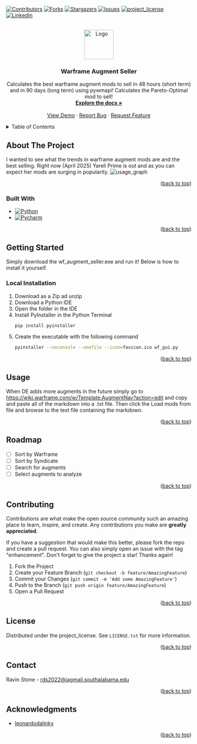 <!-- Improved compatibility of back to top link: See: https://github.com/othneildrew/Best-README-Template/pull/73 -->
<a id="readme-top"></a>
<!--
*** Thanks for checking out the Best-README-Template. If you have a suggestion
*** that would make this better, please fork the repo and create a pull request
*** or simply open an issue with the tag "enhancement".
*** Don't forget to give the project a star!
*** Thanks again! Now go create something AMAZING! :D
-->



<!-- PROJECT SHIELDS -->
<!--
*** I'm using markdown "reference style" links for readability.
*** Reference links are enclosed in brackets [ ] instead of parentheses ( ).
*** See the bottom of this document for the declaration of the reference variables
*** for contributors-url, forks-url, etc. This is an optional, concise syntax you may use.
*** https://www.markdownguide.org/basic-syntax/#reference-style-links
-->
[![Contributors][contributors-shield]][contributors-url]
[![Forks][forks-shield]][forks-url]
[![Stargazers][stars-shield]][stars-url]
[![Issues][issues-shield]][issues-url]
[![project_license][license-shield]][license-url]
[![LinkedIn][linkedin-shield]][linkedin-url]



<!-- PROJECT LOGO -->
<br />
<div align="center">
  <a href="[https://github.com/github_username/repo_name](https://github.com/nivaRenotS/warframe-augment-seller)">
    <img src="favicon.ico" alt="Logo" width="80" height="80">
  </a>

<h3 align="center">Warframe Augment Seller</h3>

  <p align="center">
    Calculates the best warframe augment mods to sell in 48 hours (short term) and in 90 days (long term) using pywmapi! Calculates the Pareto-Optimal mod to sell!
    <br />
    <a href="https://github.com/github_username/repo_name"><strong>Explore the docs »</strong></a>
    <br />
    <br />
    <a href="https://github.com/github_username/repo_name">View Demo</a>
    &middot;
    <a href="https://github.com/nivaRenotS/warframe-augment-seller/issues/new?labels=bug&template=bug-report---.md">Report Bug</a>
    &middot;
    <a href="https://github.com/nivaRenotS/warframe-augment-seller/issues/new?labels=enhancement&template=feature-request---.md">Request Feature</a>
  </p>
</div>


<!-- TABLE OF CONTENTS -->
<details>
  <summary>Table of Contents</summary>
  <ol>
    <li>
      <a href="#about-the-project">About The Project</a>
      <ul>
        <li><a href="#built-with">Built With</a></li>
      </ul>
    </li>
    <li>
      <a href="#getting-started">Getting Started</a>
      <ul>
        <li><a href="#prerequisites">Prerequisites</a></li>
        <li><a href="#installation">Installation</a></li>
      </ul>
    </li>
    <li><a href="#usage">Usage</a></li>
    <li><a href="#roadmap">Roadmap</a></li>
    <li><a href="#contributing">Contributing</a></li>
    <li><a href="#license">License</a></li>
    <li><a href="#contact">Contact</a></li>
    <li><a href="#acknowledgments">Acknowledgments</a></li>
  </ol>
</details>



<!-- ABOUT THE PROJECT -->
## About The Project
I wanted to see what the trends in warframe augment mods are and the best selling. Right now (April 2025) Yareli Prime is out and as you can expect her mods are surging in popularity. 
![usage_graph](https://github.com/user-attachments/assets/44cf8133-7532-4536-97cf-4c39fc5f9599)


<p align="right">(<a href="#readme-top">back to top</a>)</p>



### Built With

* [![Python][Python.com]][Python-url]
* [![Pycharm][Pycharm.com]][Pycharm-url]

<p align="right">(<a href="#readme-top">back to top</a>)</p>



<!-- GETTING STARTED -->
## Getting Started

Simply download the wf_augment_seller.exe and run it! Below is how to install it yourself.


### Local Installation

1. Download as a Zip ad unzip
2. Download a Python IDE
3. Open the folder in the IDE
4. Install PyInstaller in the Python Terminal
   ```sh
   pip install pyinstaller
   ```
5. Create the executable with the following command
   ```sh
   pyinstaller --noconsole --onefile --icon=favicon.ico wf_gui.py
   ```

<p align="right">(<a href="#readme-top">back to top</a>)</p>



<!-- USAGE EXAMPLES -->
## Usage

 When DE adds more augments in the future simply go to https://wiki.warframe.com/w/Template:AugmentNav?action=edit and copy and paste all of the markdown into a .txt file. Then click the Load mods from file and browse to the text file containing the markdown.


<p align="right">(<a href="#readme-top">back to top</a>)</p>



<!-- ROADMAP -->
## Roadmap

- [ ] Sort by Warframe
- [ ] Sort by Syndicate
- [ ] Search for augments
- [ ] Select augments to analyze

<p align="right">(<a href="#readme-top">back to top</a>)</p>



<!-- CONTRIBUTING -->
## Contributing

Contributions are what make the open source community such an amazing place to learn, inspire, and create. Any contributions you make are **greatly appreciated**.

If you have a suggestion that would make this better, please fork the repo and create a pull request. You can also simply open an issue with the tag "enhancement".
Don't forget to give the project a star! Thanks again!

1. Fork the Project
2. Create your Feature Branch (`git checkout -b feature/AmazingFeature`)
3. Commit your Changes (`git commit -m 'Add some AmazingFeature'`)
4. Push to the Branch (`git push origin feature/AmazingFeature`)
5. Open a Pull Request

<p align="right">(<a href="#readme-top">back to top</a>)</p>


<!-- LICENSE -->
## License

Distributed under the project_license. See `LICENSE.txt` for more information.

<p align="right">(<a href="#readme-top">back to top</a>)</p>



<!-- CONTACT -->
## Contact

Ravin Stone - rds2022@jagmail.southalabama.edu


<p align="right">(<a href="#readme-top">back to top</a>)</p>



<!-- ACKNOWLEDGMENTS -->
## Acknowledgments

* [leonardodalinky](https://github.com/leonardodalinky/pywmapi)

<p align="right">(<a href="#readme-top">back to top</a>)</p>



<!-- MARKDOWN LINKS & IMAGES -->
<!-- https://www.markdownguide.org/basic-syntax/#reference-style-links -->
[contributors-shield]: https://img.shields.io/github/contributors/github_username/repo_name.svg?style=for-the-badge
[contributors-url]: https://github.com/nivaRenotS/warframe-augment-seller/graphs/contributors
[forks-shield]: https://img.shields.io/github/forks/github_username/repo_name.svg?style=for-the-badge
[forks-url]: https://github.com/nivaRenotS/warframe-augment-seller/network/members
[stars-shield]: https://img.shields.io/github/stars/github_username/repo_name.svg?style=for-the-badge
[stars-url]: https://github.com/nivaRenotS/warframe-augment-seller/stargazers
[issues-shield]: https://img.shields.io/github/issues/github_username/repo_name.svg?style=for-the-badge
[issues-url]: https://github.com/nivaRenotS/warframe-augment-seller/issues
[license-shield]: https://img.shields.io/github/license/github_username/repo_name.svg?style=for-the-badge
[license-url]: https://github.com/nivaRenotS/warframe-augment-seller/blob/master/LICENSE.txt
[linkedin-shield]: https://img.shields.io/badge/-LinkedIn-black.svg?style=for-the-badge&logo=linkedin&colorB=555
[linkedin-url]: https://linkedin.com/in/ravinstone121
[product-screenshot]: images/screenshot.png
[Next.js]: https://img.shields.io/badge/next.js-000000?style=for-the-badge&logo=nextdotjs&logoColor=white
[Next-url]: https://nextjs.org/
[React.js]: https://img.shields.io/badge/React-20232A?style=for-the-badge&logo=react&logoColor=61DAFB
[React-url]: https://reactjs.org/
[Vue.js]: https://img.shields.io/badge/Vue.js-35495E?style=for-the-badge&logo=vuedotjs&logoColor=4FC08D
[Vue-url]: https://vuejs.org/
[Angular.io]: https://img.shields.io/badge/Angular-DD0031?style=for-the-badge&logo=angular&logoColor=white
[Angular-url]: https://angular.io/
[Svelte.dev]: https://img.shields.io/badge/Svelte-4A4A55?style=for-the-badge&logo=svelte&logoColor=FF3E00
[Svelte-url]: https://svelte.dev/
[Laravel.com]: https://img.shields.io/badge/Laravel-FF2D20?style=for-the-badge&logo=laravel&logoColor=white
[Laravel-url]: https://laravel.com
[Bootstrap.com]: https://img.shields.io/badge/Bootstrap-563D7C?style=for-the-badge&logo=bootstrap&logoColor=white
[Bootstrap-url]: https://getbootstrap.com
[JQuery.com]: https://img.shields.io/badge/jQuery-0769AD?style=for-the-badge&logo=jquery&logoColor=white
[JQuery-url]: https://jquery.com 
[Python.com]: https://img.shields.io/badge/python-3670A0?style=for-the-badge&logo=python&logoColor=ffdd54
[Python-url]: https://www.python.org/
[PyCharm.com]: https://img.shields.io/badge/pycharm-143?style=for-the-badge&logo=pycharm&logoColor=black&color=black&labelColor=green
[Pycharm-url]: https://www.jetbrains.com/pycharm/
